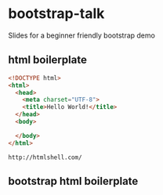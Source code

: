 # bootstrap-talk
Slides for a beginner friendly bootstrap demo


## html boilerplate
```html
<!DOCTYPE html>
<html>
  <head>
    <meta charset="UTF-8">
    <title>Hello World!</title>
  </head>
  <body>

  </body>
</html>
```
`http://htmlshell.com/`

## bootstrap html boilerplate
```html

```
